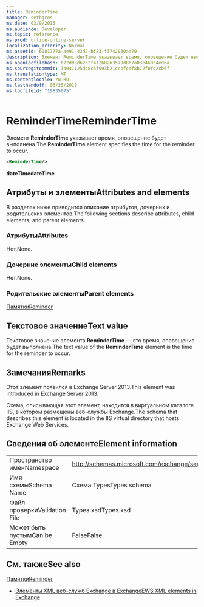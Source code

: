 ```yaml
---
title: ReminderTime
manager: sethgros
ms.date: 03/9/2015
ms.audience: Developer
ms.topic: reference
ms.prod: office-online-server
localization_priority: Normal
ms.assetid: 6081777a-ae91-43d2-bf83-f3742030aa70
description: Элемент ReminderTime указывает время, оповещение будет выполнена.
ms.openlocfilehash: b72dd8d6252f41268263579d867a03e460c4ed6a
ms.sourcegitcommit: 34041125dc8c5f993b21cebfc4f8b72f0fd2cb6f
ms.translationtype: MT
ms.contentlocale: ru-RU
ms.lasthandoff: 06/25/2018
ms.locfileid: "19835075"
---
```

# <a name="remindertime"></a><span data-ttu-id="ddb87-103">ReminderTime</span><span class="sxs-lookup"><span data-stu-id="ddb87-103">ReminderTime</span></span>

<span data-ttu-id="ddb87-104">Элемент **ReminderTime** указывает время, оповещение будет выполнена.</span><span class="sxs-lookup"><span data-stu-id="ddb87-104">The **ReminderTime** element specifies the time for the reminder to occur.</span></span> 
  
```XML
<ReminderTime/>
```

 <span data-ttu-id="ddb87-105">**dateTime**</span><span class="sxs-lookup"><span data-stu-id="ddb87-105">**dateTime**</span></span>
## <a name="attributes-and-elements"></a><span data-ttu-id="ddb87-106">Атрибуты и элементы</span><span class="sxs-lookup"><span data-stu-id="ddb87-106">Attributes and elements</span></span>

<span data-ttu-id="ddb87-107">В разделах ниже приводится описание атрибутов, дочерних и родительских элементов.</span><span class="sxs-lookup"><span data-stu-id="ddb87-107">The following sections describe attributes, child elements, and parent elements.</span></span>
  
### <a name="attributes"></a><span data-ttu-id="ddb87-108">Атрибуты</span><span class="sxs-lookup"><span data-stu-id="ddb87-108">Attributes</span></span>

<span data-ttu-id="ddb87-109">Нет.</span><span class="sxs-lookup"><span data-stu-id="ddb87-109">None.</span></span>
  
### <a name="child-elements"></a><span data-ttu-id="ddb87-110">Дочерние элементы</span><span class="sxs-lookup"><span data-stu-id="ddb87-110">Child elements</span></span>

<span data-ttu-id="ddb87-111">Нет.</span><span class="sxs-lookup"><span data-stu-id="ddb87-111">None.</span></span>
  
### <a name="parent-elements"></a><span data-ttu-id="ddb87-112">Родительские элементы</span><span class="sxs-lookup"><span data-stu-id="ddb87-112">Parent elements</span></span>

[<span data-ttu-id="ddb87-113">Памятки</span><span class="sxs-lookup"><span data-stu-id="ddb87-113">Reminder</span></span>](reminder.md)
  
## <a name="text-value"></a><span data-ttu-id="ddb87-114">Текстовое значение</span><span class="sxs-lookup"><span data-stu-id="ddb87-114">Text value</span></span>

<span data-ttu-id="ddb87-115">Текстовое значение элемента **ReminderTime** — это время, оповещение будет выполнена.</span><span class="sxs-lookup"><span data-stu-id="ddb87-115">The text value of the **ReminderTime** element is the time for the reminder to occur.</span></span> 
  
## <a name="remarks"></a><span data-ttu-id="ddb87-116">Замечания</span><span class="sxs-lookup"><span data-stu-id="ddb87-116">Remarks</span></span>

<span data-ttu-id="ddb87-117">Этот элемент появился в Exchange Server 2013.</span><span class="sxs-lookup"><span data-stu-id="ddb87-117">This element was introduced in Exchange Server 2013.</span></span>
  
<span data-ttu-id="ddb87-118">Схема, описывающая этот элемент, находится в виртуальном каталоге IIS, в котором размещены веб-службы Exchange.</span><span class="sxs-lookup"><span data-stu-id="ddb87-118">The schema that describes this element is located in the IIS virtual directory that hosts Exchange Web Services.</span></span>
  
## <a name="element-information"></a><span data-ttu-id="ddb87-119">Сведения об элементе</span><span class="sxs-lookup"><span data-stu-id="ddb87-119">Element information</span></span>

|||
|:-----|:-----|
|<span data-ttu-id="ddb87-120">Пространство имен</span><span class="sxs-lookup"><span data-stu-id="ddb87-120">Namespace</span></span>  <br/> |http://schemas.microsoft.com/exchange/services/2006/types  <br/> |
|<span data-ttu-id="ddb87-121">Имя схемы</span><span class="sxs-lookup"><span data-stu-id="ddb87-121">Schema Name</span></span>  <br/> |<span data-ttu-id="ddb87-122">Схема Types</span><span class="sxs-lookup"><span data-stu-id="ddb87-122">Types schema</span></span>  <br/> |
|<span data-ttu-id="ddb87-123">Файл проверки</span><span class="sxs-lookup"><span data-stu-id="ddb87-123">Validation File</span></span>  <br/> |<span data-ttu-id="ddb87-124">Types.xsd</span><span class="sxs-lookup"><span data-stu-id="ddb87-124">Types.xsd</span></span>  <br/> |
|<span data-ttu-id="ddb87-125">Может быть пустым</span><span class="sxs-lookup"><span data-stu-id="ddb87-125">Can be Empty</span></span>  <br/> |<span data-ttu-id="ddb87-126">False</span><span class="sxs-lookup"><span data-stu-id="ddb87-126">False</span></span>  <br/> |
   
## <a name="see-also"></a><span data-ttu-id="ddb87-127">См. также</span><span class="sxs-lookup"><span data-stu-id="ddb87-127">See also</span></span>



[<span data-ttu-id="ddb87-128">Памятки</span><span class="sxs-lookup"><span data-stu-id="ddb87-128">Reminder</span></span>](reminder.md)


- [<span data-ttu-id="ddb87-129">Элементы XML веб-служб Exchange в Exchange</span><span class="sxs-lookup"><span data-stu-id="ddb87-129">EWS XML elements in Exchange</span></span>](ews-xml-elements-in-exchange.md)

